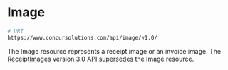 # Image

```bash
# URI
https://www.concursolutions.com/api/image/v1.0/
```

The Image resource represents a receipt image or an invoice image. The [ReceiptImages][1] version 3.0 API supersedes the Image resource.

[1]: /api-reference/image/index.html
